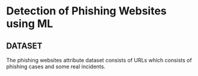 # Detection of Phishing Websites using ML

## DATASET
The phishing websites attribute dataset consists of URLs which consists of phishing cases and some real incidents.

